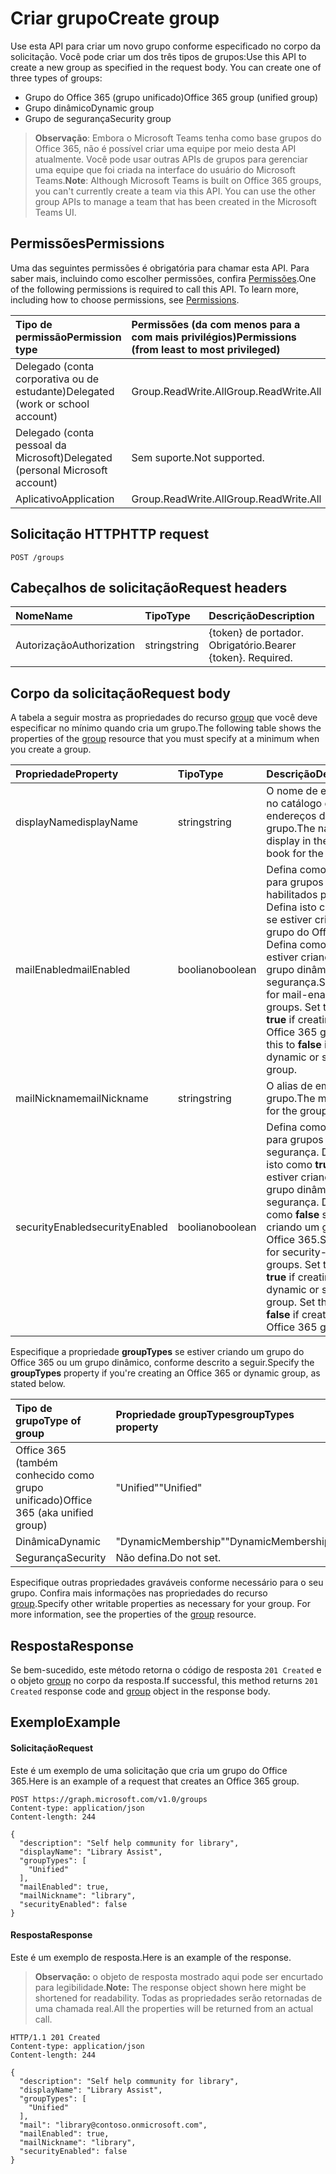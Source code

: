 # <a name="create-group"></a><span data-ttu-id="613ab-101">Criar grupo</span><span class="sxs-lookup"><span data-stu-id="613ab-101">Create group</span></span>
<span data-ttu-id="613ab-p101">Use esta API para criar um novo grupo conforme especificado no corpo da solicitação. Você pode criar um dos três tipos de grupos:</span><span class="sxs-lookup"><span data-stu-id="613ab-p101">Use this API to create a new group as specified in the request body. You can create one of three types of groups:</span></span>

* <span data-ttu-id="613ab-104">Grupo do Office 365 (grupo unificado)</span><span class="sxs-lookup"><span data-stu-id="613ab-104">Office 365 group (unified group)</span></span>
* <span data-ttu-id="613ab-105">Grupo dinâmico</span><span class="sxs-lookup"><span data-stu-id="613ab-105">Dynamic group</span></span>
* <span data-ttu-id="613ab-106">Grupo de segurança</span><span class="sxs-lookup"><span data-stu-id="613ab-106">Security group</span></span>

> <span data-ttu-id="613ab-p102">**Observação**: Embora o Microsoft Teams tenha como base grupos do Office 365, não é possível criar uma equipe por meio desta API atualmente. Você pode usar outras APIs de grupos para gerenciar uma equipe que foi criada na interface do usuário do Microsoft Teams.</span><span class="sxs-lookup"><span data-stu-id="613ab-p102">**Note**: Although Microsoft Teams is built on Office 365 groups, you can't currently create a team via this API. You can use the other group APIs to manage a team that has been created in the Microsoft Teams UI.</span></span>

## <a name="permissions"></a><span data-ttu-id="613ab-109">Permissões</span><span class="sxs-lookup"><span data-stu-id="613ab-109">Permissions</span></span>
<span data-ttu-id="613ab-p103">Uma das seguintes permissões é obrigatória para chamar esta API. Para saber mais, incluindo como escolher permissões, confira [Permissões](../../../concepts/permissions_reference.md).</span><span class="sxs-lookup"><span data-stu-id="613ab-p103">One of the following permissions is required to call this API. To learn more, including how to choose permissions, see [Permissions](../../../concepts/permissions_reference.md).</span></span>

|<span data-ttu-id="613ab-112">Tipo de permissão</span><span class="sxs-lookup"><span data-stu-id="613ab-112">Permission type</span></span>      | <span data-ttu-id="613ab-113">Permissões (da com menos para a com mais privilégios)</span><span class="sxs-lookup"><span data-stu-id="613ab-113">Permissions (from least to most privileged)</span></span>              |
|:--------------------|:---------------------------------------------------------|
|<span data-ttu-id="613ab-114">Delegado (conta corporativa ou de estudante)</span><span class="sxs-lookup"><span data-stu-id="613ab-114">Delegated (work or school account)</span></span> | <span data-ttu-id="613ab-115">Group.ReadWrite.All</span><span class="sxs-lookup"><span data-stu-id="613ab-115">Group.ReadWrite.All</span></span>    |
|<span data-ttu-id="613ab-116">Delegado (conta pessoal da Microsoft)</span><span class="sxs-lookup"><span data-stu-id="613ab-116">Delegated (personal Microsoft account)</span></span> | <span data-ttu-id="613ab-117">Sem suporte.</span><span class="sxs-lookup"><span data-stu-id="613ab-117">Not supported.</span></span>    |
|<span data-ttu-id="613ab-118">Aplicativo</span><span class="sxs-lookup"><span data-stu-id="613ab-118">Application</span></span> | <span data-ttu-id="613ab-119">Group.ReadWrite.All</span><span class="sxs-lookup"><span data-stu-id="613ab-119">Group.ReadWrite.All</span></span> |

## <a name="http-request"></a><span data-ttu-id="613ab-120">Solicitação HTTP</span><span class="sxs-lookup"><span data-stu-id="613ab-120">HTTP request</span></span>
<!-- { "blockType": "ignored" } -->
```http
POST /groups
```

## <a name="request-headers"></a><span data-ttu-id="613ab-121">Cabeçalhos de solicitação</span><span class="sxs-lookup"><span data-stu-id="613ab-121">Request headers</span></span>
| <span data-ttu-id="613ab-122">Nome</span><span class="sxs-lookup"><span data-stu-id="613ab-122">Name</span></span>       | <span data-ttu-id="613ab-123">Tipo</span><span class="sxs-lookup"><span data-stu-id="613ab-123">Type</span></span> | <span data-ttu-id="613ab-124">Descrição</span><span class="sxs-lookup"><span data-stu-id="613ab-124">Description</span></span>|
|:---------------|:--------|:----------|
| <span data-ttu-id="613ab-125">Autorização</span><span class="sxs-lookup"><span data-stu-id="613ab-125">Authorization</span></span>  | <span data-ttu-id="613ab-126">string</span><span class="sxs-lookup"><span data-stu-id="613ab-126">string</span></span>  | <span data-ttu-id="613ab-p104">{token} de portador. Obrigatório.</span><span class="sxs-lookup"><span data-stu-id="613ab-p104">Bearer {token}. Required.</span></span> |

## <a name="request-body"></a><span data-ttu-id="613ab-129">Corpo da solicitação</span><span class="sxs-lookup"><span data-stu-id="613ab-129">Request body</span></span>
<span data-ttu-id="613ab-130">A tabela a seguir mostra as propriedades do recurso [group](../resources/group.md) que você deve especificar no mínimo quando cria um grupo.</span><span class="sxs-lookup"><span data-stu-id="613ab-130">The following table shows the properties of the [group](../resources/group.md) resource that you must specify at a minimum when you create a group.</span></span> 

| <span data-ttu-id="613ab-131">Propriedade</span><span class="sxs-lookup"><span data-stu-id="613ab-131">Property</span></span> | <span data-ttu-id="613ab-132">Tipo</span><span class="sxs-lookup"><span data-stu-id="613ab-132">Type</span></span> | <span data-ttu-id="613ab-133">Descrição</span><span class="sxs-lookup"><span data-stu-id="613ab-133">Description</span></span>|
|:---------------|:--------|:----------|
| <span data-ttu-id="613ab-134">displayName</span><span class="sxs-lookup"><span data-stu-id="613ab-134">displayName</span></span> | <span data-ttu-id="613ab-135">string</span><span class="sxs-lookup"><span data-stu-id="613ab-135">string</span></span> | <span data-ttu-id="613ab-136">O nome de exibição no catálogo de endereços do grupo.</span><span class="sxs-lookup"><span data-stu-id="613ab-136">The name to display in the address book for the group.</span></span> |
| <span data-ttu-id="613ab-137">mailEnabled</span><span class="sxs-lookup"><span data-stu-id="613ab-137">mailEnabled</span></span> | <span data-ttu-id="613ab-138">booliano</span><span class="sxs-lookup"><span data-stu-id="613ab-138">boolean</span></span> | <span data-ttu-id="613ab-p105">Defina como **true** para grupos habilitados para email. Defina isto como **false** se estiver criando um grupo do Office 365. Defina como **false** se estiver criando um grupo dinâmico ou de segurança.</span><span class="sxs-lookup"><span data-stu-id="613ab-p105">Set to **true** for mail-enabled groups. Set this to **true** if creating an Office 365 group. Set this to **false** if creating dynamic or security group.</span></span>|
| <span data-ttu-id="613ab-142">mailNickname</span><span class="sxs-lookup"><span data-stu-id="613ab-142">mailNickname</span></span> | <span data-ttu-id="613ab-143">string</span><span class="sxs-lookup"><span data-stu-id="613ab-143">string</span></span> | <span data-ttu-id="613ab-144">O alias de email do grupo.</span><span class="sxs-lookup"><span data-stu-id="613ab-144">The mail alias for the group.</span></span> |
| <span data-ttu-id="613ab-145">securityEnabled</span><span class="sxs-lookup"><span data-stu-id="613ab-145">securityEnabled</span></span> | <span data-ttu-id="613ab-146">booliano</span><span class="sxs-lookup"><span data-stu-id="613ab-146">boolean</span></span> | <span data-ttu-id="613ab-p106">Defina como **true** para grupos de segurança. Definir isto como **true** se estiver criando um grupo dinâmico ou de segurança. Defina isto como **false** se estiver criando um grupo do Office 365.</span><span class="sxs-lookup"><span data-stu-id="613ab-p106">Set to **true** for security-enabled groups. Set this to **true** if creating a dynamic or security group. Set this to **false** if creating an Office 365 group.</span></span> |

<span data-ttu-id="613ab-150">Especifique a propriedade **groupTypes** se estiver criando um grupo do Office 365 ou um grupo dinâmico, conforme descrito a seguir.</span><span class="sxs-lookup"><span data-stu-id="613ab-150">Specify the **groupTypes** property if you're creating an Office 365 or dynamic group, as stated below.</span></span>

| <span data-ttu-id="613ab-151">Tipo de grupo</span><span class="sxs-lookup"><span data-stu-id="613ab-151">Type of group</span></span> | <span data-ttu-id="613ab-152">Propriedade **groupTypes**</span><span class="sxs-lookup"><span data-stu-id="613ab-152">**groupTypes** property</span></span> |
|:--------------|:------------------------|
| <span data-ttu-id="613ab-153">Office 365 (também conhecido como grupo unificado)</span><span class="sxs-lookup"><span data-stu-id="613ab-153">Office 365 (aka unified group)</span></span>| <span data-ttu-id="613ab-154">"Unified"</span><span class="sxs-lookup"><span data-stu-id="613ab-154">"Unified"</span></span> |
| <span data-ttu-id="613ab-155">Dinâmica</span><span class="sxs-lookup"><span data-stu-id="613ab-155">Dynamic</span></span> | <span data-ttu-id="613ab-156">"DynamicMembership"</span><span class="sxs-lookup"><span data-stu-id="613ab-156">"DynamicMembership"</span></span> |
| <span data-ttu-id="613ab-157">Segurança</span><span class="sxs-lookup"><span data-stu-id="613ab-157">Security</span></span> | <span data-ttu-id="613ab-158">Não defina.</span><span class="sxs-lookup"><span data-stu-id="613ab-158">Do not set.</span></span> |

<span data-ttu-id="613ab-p107">Especifique outras propriedades graváveis conforme necessário para o seu grupo. Confira mais informações nas propriedades do recurso [group](../resources/group.md).</span><span class="sxs-lookup"><span data-stu-id="613ab-p107">Specify other writable properties as necessary for your group. For more information, see the properties of the [group](../resources/group.md) resource.</span></span>

## <a name="response"></a><span data-ttu-id="613ab-161">Resposta</span><span class="sxs-lookup"><span data-stu-id="613ab-161">Response</span></span>
<span data-ttu-id="613ab-162">Se bem-sucedido, este método retorna o código de resposta `201 Created` e o objeto [group](../resources/group.md) no corpo da resposta.</span><span class="sxs-lookup"><span data-stu-id="613ab-162">If successful, this method returns `201 Created` response code and [group](../resources/group.md) object in the response body.</span></span>

## <a name="example"></a><span data-ttu-id="613ab-163">Exemplo</span><span class="sxs-lookup"><span data-stu-id="613ab-163">Example</span></span>
#### <a name="request"></a><span data-ttu-id="613ab-164">Solicitação</span><span class="sxs-lookup"><span data-stu-id="613ab-164">Request</span></span>
<span data-ttu-id="613ab-165">Este é um exemplo de uma solicitação que cria um grupo do Office 365.</span><span class="sxs-lookup"><span data-stu-id="613ab-165">Here is an example of a request that creates an Office 365 group.</span></span>
<!-- {
  "blockType": "request",
  "name": "create_group_from_groups"
}-->
```http
POST https://graph.microsoft.com/v1.0/groups
Content-type: application/json
Content-length: 244

{
  "description": "Self help community for library",
  "displayName": "Library Assist",
  "groupTypes": [
    "Unified"
  ],
  "mailEnabled": true,
  "mailNickname": "library",
  "securityEnabled": false
}
```

#### <a name="response"></a><span data-ttu-id="613ab-166">Resposta</span><span class="sxs-lookup"><span data-stu-id="613ab-166">Response</span></span>
<span data-ttu-id="613ab-167">Este é um exemplo de resposta.</span><span class="sxs-lookup"><span data-stu-id="613ab-167">Here is an example of the response.</span></span>
><span data-ttu-id="613ab-168">**Observação:** o objeto de resposta mostrado aqui pode ser encurtado para legibilidade.</span><span class="sxs-lookup"><span data-stu-id="613ab-168">**Note:** The response object shown here might be shortened for readability.</span></span> <span data-ttu-id="613ab-169">Todas as propriedades serão retornadas de uma chamada real.</span><span class="sxs-lookup"><span data-stu-id="613ab-169">All the properties will be returned from an actual call.</span></span>
<!-- {
  "blockType": "response",
  "truncated": true,
  "@odata.type": "microsoft.graph.group"
} -->
```http
HTTP/1.1 201 Created
Content-type: application/json
Content-length: 244

{
  "description": "Self help community for library",
  "displayName": "Library Assist",
  "groupTypes": [
    "Unified"
  ],
  "mail": "library@contoso.onmicrosoft.com",
  "mailEnabled": true,
  "mailNickname": "library",
  "securityEnabled": false
}
```

<!-- uuid: 8fcb5dbc-d5aa-4681-8e31-b001d5168d79
2015-10-25 14:57:30 UTC -->
<!-- {
  "type": "#page.annotation",
  "description": "Create group",
  "keywords": "",
  "section": "documentation",
  "tocPath": ""
}-->
